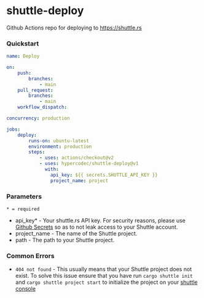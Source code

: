 # shuttle-deploy
Github Actions repo for deploying to https://shuttle.rs

### Quickstart
```yaml
name: Deploy

on:
    push:
        branches:
            - main
    pull_request:
        branches:
            - main
    workflow_dispatch:

concurrency: production

jobs:
    deploy:
        runs-on: ubuntu-latest
        environment: production
        steps:
            - uses: actions/checkout@v2
            - uses: hypercodec/shuttle-deploy@v1
              with:
                api_key: ${{ secrets.SHUTTLE_API_KEY }}
                project_name: project
```

### Parameters
`* = required`

- api_key* - Your shuttle.rs API key. For security reasons, please use [Github Secrets](https://docs.github.com/en/actions/security-guides/encrypted-secrets) so as to not leak access to your Shuttle account.
- project_name - The name of the Shuttle project.
- path - The path to your Shuttle project.

### Common Errors
- `404 not found` - This usually means that your Shuttle project does not exist. To solve this issue ensure that you have run `cargo shuttle init` and `cargo shuttle project start` to initialize the project on your [shuttle console](https://console.shuttle.rs)